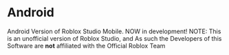 # Android
Android Version of Roblox Studio Mobile. NOW in development!
NOTE: This is an unofficial version of Roblox Studio, and As such the Developers of this Software are __not__ affiliated with the Official Roblox Team
